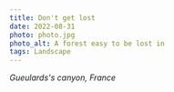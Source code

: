 ```yaml
---
title: Don't get lost
date: 2022-08-31
photo: photo.jpg
photo_alt: A forest easy to be lost in
tags: Landscape
---
```


_Gueulards's canyon, France_
